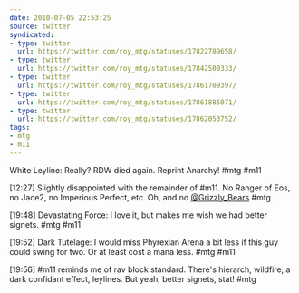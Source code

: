 ```yaml
---
date: 2010-07-05 22:53:25
source: twitter
syndicated:
- type: twitter
  url: https://twitter.com/roy_mtg/statuses/17822789658/
- type: twitter
  url: https://twitter.com/roy_mtg/statuses/17842500333/
- type: twitter
  url: https://twitter.com/roy_mtg/statuses/17861709397/
- type: twitter
  url: https://twitter.com/roy_mtg/statuses/17861885071/
- type: twitter
  url: https://twitter.com/roy_mtg/statuses/17862053752/
tags:
- mtg
- m11
---
```


White Leyline: Really? RDW died again. Reprint Anarchy! #mtg #m11

[12:27] Slightly disappointed with the remainder of #m11. No Ranger of Eos, no Jace2, no Imperious Perfect, etc. Oh, and no [@Grizzly_Bears](https://twitter.com/Grizzly_Bears/)  #mtg

[19:48] Devastating Force: I love it, but makes me wish we had better signets. #mtg #m11

[19:52] Dark Tutelage: I would miss Phyrexian Arena a bit less if this guy could swing for two. Or at least cost a mana less. #mtg #m11

[19:56] #m11 reminds me of rav block standard. There's hierarch, wildfire, a dark confidant effect, leylines. But yeah, better signets, stat! #mtg